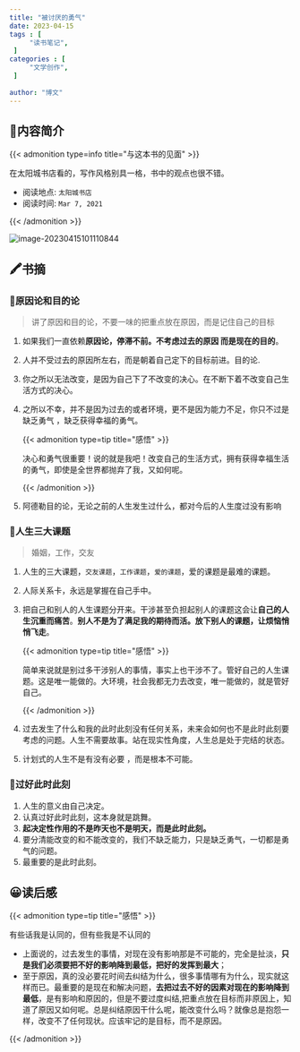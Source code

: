 ```yaml
---
title: "被讨厌的勇气"
date: 2023-04-15
tags : [                                    
     "读书笔记",
 ]
categories : [                              
     "文学创作",
 ]
 
author: "博文" 
---
```


## 📜**内容简介**

{{< admonition type=info title="与这本书的见面"  >}}

 在太阳城书店看的，写作风格别具一格，书中的观点也很不错。

- 阅读地点: `太阳城书店`
- 阅读时间: `Mar 7, 2021`

{{< /admonition >}}

![image-20230415101110844](/读书笔记/image-20230415101110844.png)

## 🖍️书摘

### 📄原因论和目的论

>  讲了原因和目的论，不要一味的把重点放在原因，而是记住自己的目标

1. 如果我们一直依赖**原因论，停滞不前。不考虑过去的原因 而是现在的目的**。

2. 人并不受过去的原因所左右，而是朝着自己定下的目标前进。目的论.

3. 你之所以无法改变，是因为自己下了不改变的决心。在不断下着不改变自己生活方式的决心。

4. 之所以不幸，并不是因为过去的或者环境，更不是因为能力不足，你只不过是缺乏勇气 ，缺乏获得幸福的勇气。

   {{< admonition type=tip title="感悟"  >}}

   决心和勇气很重要！说的就是我吧！改变自己的生活方式，拥有获得幸福生活的勇气，即使是全世界都抛弃了我，又如何呢。

   {{< /admonition >}}

5. 阿德勒目的论，无论之前的人生发生过什么，都对今后的人生度过没有影响

### 📄人生三大课题

> 婚姻，工作，交友

1. 人生的三大课题，`交友课题`，`工作课题`，`爱的课题`，爱的课题是最难的课题。

2. 人际关系卡，永远是掌握在自己手中。

3. 把自己和别人的人生课题分开来。干涉甚至负担起别人的课题这会让**自己的人生沉重而痛苦**。**别人不是为了满足我的期待而活。放下别人的课题，让烦恼悄悄飞走**。

   {{< admonition type=tip title="感悟"  >}}

   简单来说就是别过多干涉别人的事情，事实上也干涉不了。管好自己的人生课题。这是唯一能做的。大环境，社会我都无力去改变，唯一能做的，就是管好自己。

   {{< /admonition >}}

4. 过去发生了什么和我的此时此刻没有任何关系，未来会如何也不是此时此刻要考虑的问题。人生不需要故事。站在现实性角度，人生总是处于完结的状态。

5. 计划式的人生不是有没有必要 ，而是根本不可能。

 ### 📄过好此时此刻

1. 人生的意义由自己决定。
2. 认真过好此时此刻，这本身就是跳舞。
3. **起决定性作用的不是昨天也不是明天，而是此时此刻。**
4. 要分清能改变的和不能改变的，我们不缺乏能力，只是缺乏勇气，一切都是勇气的问题。
5. 最重要的是此时此刻。

## 😀读后感

{{< admonition type=tip title="感悟"  >}}

有些话我是认同的，但有些我是不认同的

- 上面说的，过去发生的事情，对现在没有影响那是不可能的，完全是扯淡，**只是我们必须要把不好的影响降到最低，把好的发挥到最大**；
- 至于原因，真的没必要花时间去纠结为什么，很多事情哪有为什么，现实就这样而已。最重要的是现在和解决问题，**去把过去不好的因素对现在的影响降到最低**，是有影响和原因的，但是不要过度纠结,把重点放在目标而非原因上，知道了原因又如何呢。总是纠结原因干什么呢，能改变什么吗？就像总是抱怨一样，改变不了任何现状。应该牢记的是目标，而不是原因。

{{< /admonition >}}

